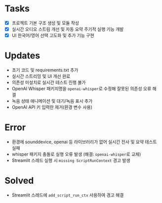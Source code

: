 # Tasks
- [x] 프로젝트 기본 구조 생성 및 모듈 작성
- [x] 실시간 오디오 스트림 개선 및 자동 요약 주기적 실행 기능 개발
- [x] UI 한국어/영어 선택 고도화 및 추가 기능 구현

# Updates
- 초기 코드 및 requirements.txt 추가
- 실시간 스트리밍 및 UI 개선 완료
- 의존성 미설치로 실시간 테스트 진행 불가
- OpenAI Whisper 패키지명을 `openai-whisper`로 수정해 잘못된 의존성 오류 해결
- 녹음 상태 애니메이션 및 대기/녹음 표시 추가
- OpenAI API 키 입력란 제거(환경 변수 사용)

# Error
- 환경에 sounddevice, openai 등 라이브러리가 없어 실시간 전사 및 요약 테스트 실패
- whisper 패키지 충돌로 실행 오류 발생 (해결: `openai-whisper`로 교체)
- Streamlit 스레드 실행 시 `missing ScriptRunContext` 경고 발생

# Solved
- Streamlit 스레드에 `add_script_run_ctx` 사용하여 경고 해결

